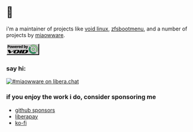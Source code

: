 # 👋

i'm a maintainer of projects like [void linux](https://voidlinux.org), [zfsbootmenu](https://zfsboot.menu), and a number of projects by [miaowware](https://miaow.io).

[![powered by void linux](/button.gif)](https://voidlinux.org)

### say hi:

[![#miaowware on libera.chat](https://www.miaow.io/irc_shield.svg)](https://web.libera.chat/?channel=#miaowware)

### if you enjoy the work i do, consider sponsoring me

- [github sponsors](https://github.com/sponsors/classabbyamp)
- [liberapay](https://liberapay.com/miaowware)
- [ko-fi](https://ko-fi.com/miaowware)
